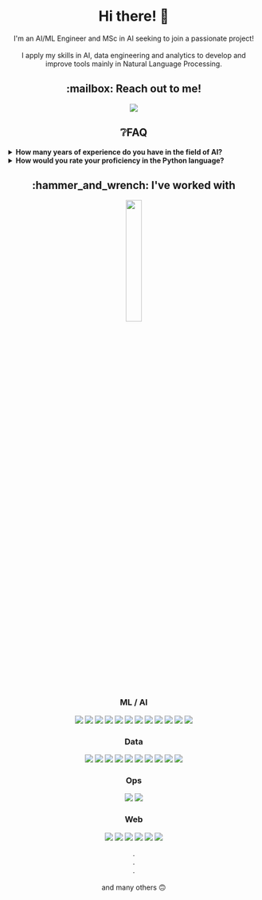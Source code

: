 <h1 align="center">Hi there! 👋</h1>

<!-- ===================== Bio ===================== -->
<p align="center">
  <a>
    I'm an AI/ML Engineer and MSc in AI seeking to join a passionate project!
    <br><br>
    I apply my skills in AI, data engineering and analytics to develop and improve tools mainly in Natural Language Processing.
  </a>
</p>

<!-- ===================== Contact ===================== -->
<h2 align="center">:mailbox: Reach out to me!</h2>

<p align="center">
  <a href="https://www.linkedin.com/in/jamnicki/"><img src="https://img.shields.io/badge/-jamnicki-0e76a8?style=flat&labelColor=0e76a8&logo=linkedin&logoColor=white" /></a>
</p>

<!-- ===================== FAQ ===================== -->
<h2 align="center">❔FAQ</h2>

<details>
  <summary><b>How many years of experience do you have in the field of AI?</b></summary>
  
  > I have almost **4** years of experience in AI, **2** of which are commercial.
  >
  > My first exposure to AI was during my recruitment to the _SC Robocik_, during which one of the tasks was to propose, implement, and teach a deep model for the task of leaf classification. I managed to solve all the tasks and so became a member of the ML department in the _SC Robocik_ where I could develop my interests. Almost 3 years ago, I was hired by the **_CLARIN-PL_**, R&D project at Wrocław University of Science and Technology, where I worked on natural language processing (**NLP**) tools and services. Toward the end of the project, I had the pleasure of developing a Large Language Model (**LLM**) based, Retrieval Augmented Generation (**RAG**) dialogue system for researchers at major technical universities in Europe. The aim of the system was to improve and speed up the process of collaboration between researchers. Worth mentioning - **LangChain** was at a very early stage of development at the time, and almost every component had to be customized to meet our needs.

</details>

<details>
  <summary><b>How would you rate your proficiency in the Python language?</b></summary>

  > I have been programming in Python for more than **5** years, and almost **3** years in commercial projects. I think I can consider myself to be **almost proficient in Python**.
  >
  > I am familiar with concepts such as object-oriented programming (**OOP**), functional programming, and data structures. I include typing, and docstrings in my code and try to use appropriate technologies. When working with data, I try to use an iterative approach whenever possible to reduce resources and process the data in parallel to save computation time.

</details>

<!-- ===================== I'VE WORKED WITH / TECHNOLOGIES ===================== -->
<h2 align="center">:hammer_and_wrench: I've worked with</h2>

<p align="center">
  <img
    align="center"
    src="https://github-readme-stats.vercel.app/api/top-langs?username=jamnicki&show_icons=true&locale=en&layout=compact&hide=Jupyter%20Notebook,Svelte&exclude_repo=gui_web_app&langs_count=8&theme=dark"
    style="width:25%"
  />
</p>

<!--
<div align="center">
  <table border="0" cellpadding="0" cellspacing="0">
    <thead>
      <tr>
        <td align="left"><b>Programming<br>Language</b></td>
        <td align="left"><b>Proficiency</b></td>
      </tr>
    </thead>
    <tr>
      <td>
        <p align="right"><img src="https://img.shields.io/badge/-Python-1F4362?style=flat&logo=python&logoColor=F8DB51" /></p>
      </td>
      <td align="left">⭐⭐⭐</td>
    </tr>
    <tr>
      <td>
        <p align="right"><img src="https://img.shields.io/badge/-JavaScript-gray?style=flat&logo=JavaScript&logoColor=F7DF1E" /></p>
      </td>
      <td align="left">⭐</td>
    </tr>
  </table>
</div>
-->

<h3 align="center">ML / AI</h3>
<p align="center">
  <a><img src="https://img.shields.io/badge/-PyTorch-white?style=flat&logo=PyTorch&logoColor=EE4C2C" /></a>
  <a><img src="https://img.shields.io/badge/-🦜️🔗 LangChain-234242?style=flat" /></a>
  <a><img src="https://img.shields.io/badge/-🤗 transformers-gray?style=flat" /></a>
  <a><img src="https://img.shields.io/badge/-Tensorflow-lightgray?style=flat&logo=tensorflow&logoColor=FF6F00" /></a>
  <a><img src="https://img.shields.io/badge/-Keras-D00000?style=flat&logo=keras&logoColor=white" /></a>
  <a><img src="https://img.shields.io/badge/-scikit learn-3499CD?style=flat&logo=scikit-learn&logoColor=F7931E" /></a>
  <a><img src="https://img.shields.io/badge/-spaCy-09A3D5?style=flat&logo=spaCy&logoColor=white" /></a>
  <a><img src="https://img.shields.io/badge/-NLTK-144D58?style=flat" /></a>
  <a><img src="https://img.shields.io/badge/-OpenCV-645BFF?style=flat&logo=opencv" /></a>
  <a><img src="https://img.shields.io/badge/-MLflow-0194E2?style=flat&logo=mlflow&logoColor=white" /></a>
  <a><img src="https://img.shields.io/badge/-wandb-gray?style=flat&logo=weightsandbiases&logoColor=FFBE00" /></a>
  <a><img src="https://img.shields.io/badge/-Ray-028CF0?style=flat&logo=ray&logoColor=white" /></a>
</p>

<h3 align="center">Data</h3>
<p align="center">
  <a><img src="https://img.shields.io/badge/-pandas-130654?style=flat&logo=pandas&logoColor=white" /></a>
  <a><img src="https://img.shields.io/badge/-Polars-0075FF?style=flat&logo=polars&logoColor=white" /></a>
  <a><img src="https://img.shields.io/badge/-Pydantic-E92063?style=flat&logo=pydantic&logoColor=white" /></a>
  <a><img src="https://img.shields.io/badge/-PostgreSQL-4169E1?style=flat&logo=PostgreSQL&logoColor=white" /></a>
  <a><img src="https://img.shields.io/badge/-SQLite-003B57?style=flat&logo=sqlite&logoColor=white" /></a>
  <a><img src="https://img.shields.io/badge/-Microsoft SQL Server-CC2927?style=flat&logo=Microsoft SQL Server&logoColor=white" /></a>
  <a><img src="https://img.shields.io/badge/-Redis-DC382D?style=flat&logo=Redis&logoColor=white" /></a>
  <a><img src="https://img.shields.io/badge/-DVC-13ADC7?style=flat&logo=dvc&logoColor=8F5AD1" /></a>
  <a><img src="https://img.shields.io/badge/-Amazon S3-569A31?style=flat&logo=amazon s3&logoColor=white" /></a>
  <a><img src="https://img.shields.io/badge/-PowerBI-F2C811?style=flat&logo=powerbi&logoColor=black" /></a>
</p>

<h3 align="center">Ops</h3>
<p align="center">
  <a><img src="https://img.shields.io/badge/-docker-007bff?style=flat&logo=docker&logoColor=white" /></a>
  <a><img src="https://img.shields.io/badge/-Celery-37814A?style=flat&logo=celery&logoColor=white" /></a>
</p>

<h3 align="center">Web</h3>
<p align="center">
  <a><img src="https://img.shields.io/badge/-Django-092E20?style=flat&logo=django&logoColor=white" /></a>
  <a><img src="https://img.shields.io/badge/-Flask-white?style=flat&logo=flask&logoColor=black" /></a>
  <a><img src="https://img.shields.io/badge/-Gunicorn-499848?style=flat&logo=gunicorn&logoColor=white" /></a>
  <a><img src="https://img.shields.io/badge/-AIOHTTP-2C5BB4?style=flat&logo=aiohttp&logoColor=white" /></a>
  <a><img src="https://img.shields.io/badge/-FastAPI-009688?style=flat&logo=fastapi&logoColor=white" /></a>
  <a><img src="https://img.shields.io/badge/-Selenium-43B02A?style=flat&logo=selenium&logoColor=white" /></a>
</p>

<p align="center">
  <a>.</a><br>
  <a>.</a><br>
  <a>.</a><br>
  <br>
  and many others 🙃
</p>


<!--   <a><img src="https://img.shields.io/badge/-LABEL-BCGCOLOR?style=flat&logo=LOGO&logoColor=LOGOCOLOR" /></a> -->
